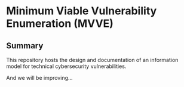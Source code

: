 # Minimum Viable Vulnerability Enumeration (MVVE)

## Summary

This repository hosts the design and documentation of an information model for technical cybersecurity vulnerabilities.

And we will be improving...
